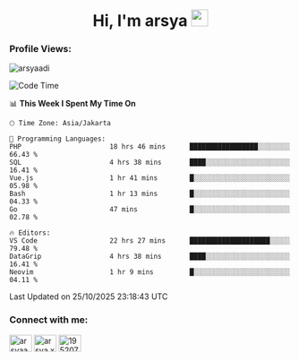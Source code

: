 <h1 align="center">Hi, I'm arsya 
  <img src="https://media.giphy.com/media/hvRJCLFzcasrR4ia7z/giphy.gif" width="30px"/>
</h1>

<p align="left"> <h3>Profile Views:</h3> <img src="https://komarev.com/ghpvc/?username=arsyaadi&label=Profile%20views&color=0e75b6&style=flat" alt="arsyaadi" /> </p>

<!--START_SECTION:waka-->
![Code Time](http://img.shields.io/badge/Code%20Time-4%2C631%20hrs%2033%20mins-blue)

📊 **This Week I Spent My Time On** 

```text
🕑︎ Time Zone: Asia/Jakarta

💬 Programming Languages: 
PHP                      18 hrs 46 mins      █████████████████░░░░░░░░   66.43 % 
SQL                      4 hrs 38 mins       ████░░░░░░░░░░░░░░░░░░░░░   16.41 % 
Vue.js                   1 hr 41 mins        █░░░░░░░░░░░░░░░░░░░░░░░░   05.98 % 
Bash                     1 hr 13 mins        █░░░░░░░░░░░░░░░░░░░░░░░░   04.33 % 
Go                       47 mins             █░░░░░░░░░░░░░░░░░░░░░░░░   02.78 % 

🔥 Editors: 
VS Code                  22 hrs 27 mins      ████████████████████░░░░░   79.48 % 
DataGrip                 4 hrs 38 mins       ████░░░░░░░░░░░░░░░░░░░░░   16.41 % 
Neovim                   1 hr 9 mins         █░░░░░░░░░░░░░░░░░░░░░░░░   04.11 % 
```


 Last Updated on 25/10/2025 23:18:43 UTC
<!--END_SECTION:waka-->

<!-- - 📫 How to reach me **itsme@arsyaadi.software** -->


<h3 align="left">Connect with me:</h3>
<p align="left">
<a href="https://linkedin.com/in/arsyaadi" target="blank"><img align="center" src="https://raw.githubusercontent.com/rahuldkjain/github-profile-readme-generator/master/src/images/icons/Social/linked-in-alt.svg" alt="arsyaadi" height="30" width="40" /></a>
<a href="https://fb.com/arsya.xkz" target="blank"><img align="center" src="https://raw.githubusercontent.com/rahuldkjain/github-profile-readme-generator/master/src/images/icons/Social/facebook.svg" alt="arsya.xkz" height="30" width="40" /></a>
<a href="https://stackoverflow.com/users/19520749" target="blank"><img align="center" src="https://raw.githubusercontent.com/rahuldkjain/github-profile-readme-generator/master/src/images/icons/Social/stack-overflow.svg" alt="19520749" height="30" width="40" /></a>
</p>
